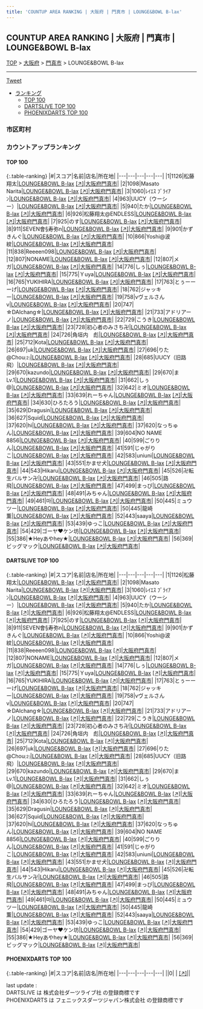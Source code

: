 ```yaml
---
title: 'COUNTUP AREA RANKING | 大阪府 | 門真市 | LOUNGE&BOWL B-lax'
---
```

## COUNTUP AREA RANKING | 大阪府 | 門真市 | LOUNGE&BOWL B-lax

[TOP](/darts/rank/) > [大阪府](/darts/rank/大阪府/) > [門真市](/darts/rank/大阪府/門真市/) > LOUNGE&BOWL B-lax

___

<a href="https://twitter.com/share?ref_src=twsrc%5Etfw" data-text="COUNTUP AREA RANKING | 大阪府門真市LOUNGE&BOWL B-lax" class="twitter-share-button" data-hashtags="DARTSLIVE,PHOENIXDARTS,darts,ダーツ" data-show-count="false">Tweet</a>

* [ランキング](#カウントアップランキング)
    * [TOP 100](#top-100)
    * [DARTSLIVE TOP 100](#dartslive-top-100)
    * [PHOENIXDARTS TOP 100](#phoenixdarts-top-100)

### 市区町村

<ul>

</ul>

### カウントアップランキング

#### TOP 100



{:.table-ranking}
|#|スコア|名前|店名|所在地|
|---|---|---|---|---|
|1|1126|<span class="rank-name-dl">松藤 翔太</span>|<a href="/darts/rank/shops/00b5fd1de13577db0d9b047a20a7ba1e.html">LOUNGE&BOWL B-lax</a> <a href="https://search.dartslive.com/jp/shop/00b5fd1de13577db0d9b047a20a7ba1e">[↗]</a>|<a href="/darts/rank/大阪府/門真市">大阪府門真市</a>|
|2|1098|<span class="rank-name-dl">Masato Narita</span>|<a href="/darts/rank/shops/00b5fd1de13577db0d9b047a20a7ba1e.html">LOUNGE&BOWL B-lax</a> <a href="https://search.dartslive.com/jp/shop/00b5fd1de13577db0d9b047a20a7ba1e">[↗]</a>|<a href="/darts/rank/大阪府/門真市">大阪府門真市</a>|
|3|1060|<span class="rank-name-dl">ﾚｲｴｽ ﾌﾞﾗｲｱﾝ</span>|<a href="/darts/rank/shops/00b5fd1de13577db0d9b047a20a7ba1e.html">LOUNGE&BOWL B-lax</a> <a href="https://search.dartslive.com/jp/shop/00b5fd1de13577db0d9b047a20a7ba1e">[↗]</a>|<a href="/darts/rank/大阪府/門真市">大阪府門真市</a>|
|4|963|<span class="rank-name-dl">UUCY（ウーシー）</span>|<a href="/darts/rank/shops/00b5fd1de13577db0d9b047a20a7ba1e.html">LOUNGE&BOWL B-lax</a> <a href="https://search.dartslive.com/jp/shop/00b5fd1de13577db0d9b047a20a7ba1e">[↗]</a>|<a href="/darts/rank/大阪府/門真市">大阪府門真市</a>|
|5|940|<span class="rank-name-dl">たか</span>|<a href="/darts/rank/shops/00b5fd1de13577db0d9b047a20a7ba1e.html">LOUNGE&BOWL B-lax</a> <a href="https://search.dartslive.com/jp/shop/00b5fd1de13577db0d9b047a20a7ba1e">[↗]</a>|<a href="/darts/rank/大阪府/門真市">大阪府門真市</a>|
|6|926|<span class="rank-name-dl">松藤翔太@ENDLESS</span>|<a href="/darts/rank/shops/00b5fd1de13577db0d9b047a20a7ba1e.html">LOUNGE&BOWL B-lax</a> <a href="https://search.dartslive.com/jp/shop/00b5fd1de13577db0d9b047a20a7ba1e">[↗]</a>|<a href="/darts/rank/大阪府/門真市">大阪府門真市</a>|
|7|925|<span class="rank-name-dl">のす</span>|<a href="/darts/rank/shops/00b5fd1de13577db0d9b047a20a7ba1e.html">LOUNGE&BOWL B-lax</a> <a href="https://search.dartslive.com/jp/shop/00b5fd1de13577db0d9b047a20a7ba1e">[↗]</a>|<a href="/darts/rank/大阪府/門真市">大阪府門真市</a>|
|8|911|<span class="rank-name-dl">SEVEN會§寿弥n</span>|<a href="/darts/rank/shops/00b5fd1de13577db0d9b047a20a7ba1e.html">LOUNGE&BOWL B-lax</a> <a href="https://search.dartslive.com/jp/shop/00b5fd1de13577db0d9b047a20a7ba1e">[↗]</a>|<a href="/darts/rank/大阪府/門真市">大阪府門真市</a>|
|9|901|<span class="rank-name-dl">かずきんぐ</span>|<a href="/darts/rank/shops/00b5fd1de13577db0d9b047a20a7ba1e.html">LOUNGE&BOWL B-lax</a> <a href="https://search.dartslive.com/jp/shop/00b5fd1de13577db0d9b047a20a7ba1e">[↗]</a>|<a href="/darts/rank/大阪府/門真市">大阪府門真市</a>|
|10|866|<span class="rank-name-dl">Yoshi@波紋</span>|<a href="/darts/rank/shops/00b5fd1de13577db0d9b047a20a7ba1e.html">LOUNGE&BOWL B-lax</a> <a href="https://search.dartslive.com/jp/shop/00b5fd1de13577db0d9b047a20a7ba1e">[↗]</a>|<a href="/darts/rank/大阪府/門真市">大阪府門真市</a>|
|11|838|<span class="rank-name-dl">Reeeen098</span>|<a href="/darts/rank/shops/00b5fd1de13577db0d9b047a20a7ba1e.html">LOUNGE&BOWL B-lax</a> <a href="https://search.dartslive.com/jp/shop/00b5fd1de13577db0d9b047a20a7ba1e">[↗]</a>|<a href="/darts/rank/大阪府/門真市">大阪府門真市</a>|
|12|807|<span class="rank-name-dl">NONAME</span>|<a href="/darts/rank/shops/00b5fd1de13577db0d9b047a20a7ba1e.html">LOUNGE&BOWL B-lax</a> <a href="https://search.dartslive.com/jp/shop/00b5fd1de13577db0d9b047a20a7ba1e">[↗]</a>|<a href="/darts/rank/大阪府/門真市">大阪府門真市</a>|
|12|807|<span class="rank-name-dl">メガ</span>|<a href="/darts/rank/shops/00b5fd1de13577db0d9b047a20a7ba1e.html">LOUNGE&BOWL B-lax</a> <a href="https://search.dartslive.com/jp/shop/00b5fd1de13577db0d9b047a20a7ba1e">[↗]</a>|<a href="/darts/rank/大阪府/門真市">大阪府門真市</a>|
|14|776|<span class="rank-name-dl">しぅ</span>|<a href="/darts/rank/shops/00b5fd1de13577db0d9b047a20a7ba1e.html">LOUNGE&BOWL B-lax</a> <a href="https://search.dartslive.com/jp/shop/00b5fd1de13577db0d9b047a20a7ba1e">[↗]</a>|<a href="/darts/rank/大阪府/門真市">大阪府門真市</a>|
|15|775|<span class="rank-name-dl">Ｙuya</span>|<a href="/darts/rank/shops/00b5fd1de13577db0d9b047a20a7ba1e.html">LOUNGE&BOWL B-lax</a> <a href="https://search.dartslive.com/jp/shop/00b5fd1de13577db0d9b047a20a7ba1e">[↗]</a>|<a href="/darts/rank/大阪府/門真市">大阪府門真市</a>|
|16|765|<span class="rank-name-dl">YUKIHIRA</span>|<a href="/darts/rank/shops/00b5fd1de13577db0d9b047a20a7ba1e.html">LOUNGE&BOWL B-lax</a> <a href="https://search.dartslive.com/jp/shop/00b5fd1de13577db0d9b047a20a7ba1e">[↗]</a>|<a href="/darts/rank/大阪府/門真市">大阪府門真市</a>|
|17|763|<span class="rank-name-dl">とぅーーーげ</span>|<a href="/darts/rank/shops/00b5fd1de13577db0d9b047a20a7ba1e.html">LOUNGE&BOWL B-lax</a> <a href="https://search.dartslive.com/jp/shop/00b5fd1de13577db0d9b047a20a7ba1e">[↗]</a>|<a href="/darts/rank/大阪府/門真市">大阪府門真市</a>|
|18|762|<span class="rank-name-dl">ジャッキー</span>|<a href="/darts/rank/shops/00b5fd1de13577db0d9b047a20a7ba1e.html">LOUNGE&BOWL B-lax</a> <a href="https://search.dartslive.com/jp/shop/00b5fd1de13577db0d9b047a20a7ba1e">[↗]</a>|<a href="/darts/rank/大阪府/門真市">大阪府門真市</a>|
|19|758|<span class="rank-name-dl">vヴェルさんv</span>|<a href="/darts/rank/shops/00b5fd1de13577db0d9b047a20a7ba1e.html">LOUNGE&BOWL B-lax</a> <a href="https://search.dartslive.com/jp/shop/00b5fd1de13577db0d9b047a20a7ba1e">[↗]</a>|<a href="/darts/rank/大阪府/門真市">大阪府門真市</a>|
|20|747|<span class="rank-name-dl">☆DAIchang☆</span>|<a href="/darts/rank/shops/00b5fd1de13577db0d9b047a20a7ba1e.html">LOUNGE&BOWL B-lax</a> <a href="https://search.dartslive.com/jp/shop/00b5fd1de13577db0d9b047a20a7ba1e">[↗]</a>|<a href="/darts/rank/大阪府/門真市">大阪府門真市</a>|
|21|733|<span class="rank-name-dl">アドリアーノ</span>|<a href="/darts/rank/shops/00b5fd1de13577db0d9b047a20a7ba1e.html">LOUNGE&BOWL B-lax</a> <a href="https://search.dartslive.com/jp/shop/00b5fd1de13577db0d9b047a20a7ba1e">[↗]</a>|<a href="/darts/rank/大阪府/門真市">大阪府門真市</a>|
|22|729|<span class="rank-name-dl">こうき</span>|<a href="/darts/rank/shops/00b5fd1de13577db0d9b047a20a7ba1e.html">LOUNGE&BOWL B-lax</a> <a href="https://search.dartslive.com/jp/shop/00b5fd1de13577db0d9b047a20a7ba1e">[↗]</a>|<a href="/darts/rank/大阪府/門真市">大阪府門真市</a>|
|23|728|<span class="rank-name-dl">初心者のみさち卍</span>|<a href="/darts/rank/shops/00b5fd1de13577db0d9b047a20a7ba1e.html">LOUNGE&BOWL B-lax</a> <a href="https://search.dartslive.com/jp/shop/00b5fd1de13577db0d9b047a20a7ba1e">[↗]</a>|<a href="/darts/rank/大阪府/門真市">大阪府門真市</a>|
|24|726|<span class="rank-name-dl">角垣内　彪</span>|<a href="/darts/rank/shops/00b5fd1de13577db0d9b047a20a7ba1e.html">LOUNGE&BOWL B-lax</a> <a href="https://search.dartslive.com/jp/shop/00b5fd1de13577db0d9b047a20a7ba1e">[↗]</a>|<a href="/darts/rank/大阪府/門真市">大阪府門真市</a>|
|25|712|<span class="rank-name-dl">Kota</span>|<a href="/darts/rank/shops/00b5fd1de13577db0d9b047a20a7ba1e.html">LOUNGE&BOWL B-lax</a> <a href="https://search.dartslive.com/jp/shop/00b5fd1de13577db0d9b047a20a7ba1e">[↗]</a>|<a href="/darts/rank/大阪府/門真市">大阪府門真市</a>|
|26|697|<span class="rank-name-dl">uk</span>|<a href="/darts/rank/shops/00b5fd1de13577db0d9b047a20a7ba1e.html">LOUNGE&BOWL B-lax</a> <a href="https://search.dartslive.com/jp/shop/00b5fd1de13577db0d9b047a20a7ba1e">[↗]</a>|<a href="/darts/rank/大阪府/門真市">大阪府門真市</a>|
|27|696|<span class="rank-name-dl">りた@Chou⑵</span>|<a href="/darts/rank/shops/00b5fd1de13577db0d9b047a20a7ba1e.html">LOUNGE&BOWL B-lax</a> <a href="https://search.dartslive.com/jp/shop/00b5fd1de13577db0d9b047a20a7ba1e">[↗]</a>|<a href="/darts/rank/大阪府/門真市">大阪府門真市</a>|
|28|685|<span class="rank-name-dl">UUCY（旧路飛）</span>|<a href="/darts/rank/shops/00b5fd1de13577db0d9b047a20a7ba1e.html">LOUNGE&BOWL B-lax</a> <a href="https://search.dartslive.com/jp/shop/00b5fd1de13577db0d9b047a20a7ba1e">[↗]</a>|<a href="/darts/rank/大阪府/門真市">大阪府門真市</a>|
|29|670|<span class="rank-name-dl">kazundo</span>|<a href="/darts/rank/shops/00b5fd1de13577db0d9b047a20a7ba1e.html">LOUNGE&BOWL B-lax</a> <a href="https://search.dartslive.com/jp/shop/00b5fd1de13577db0d9b047a20a7ba1e">[↗]</a>|<a href="/darts/rank/大阪府/門真市">大阪府門真市</a>|
|29|670|<span class="rank-name-dl">まLv.1</span>|<a href="/darts/rank/shops/00b5fd1de13577db0d9b047a20a7ba1e.html">LOUNGE&BOWL B-lax</a> <a href="https://search.dartslive.com/jp/shop/00b5fd1de13577db0d9b047a20a7ba1e">[↗]</a>|<a href="/darts/rank/大阪府/門真市">大阪府門真市</a>|
|31|662|<span class="rank-name-dl">しぅ@</span>|<a href="/darts/rank/shops/00b5fd1de13577db0d9b047a20a7ba1e.html">LOUNGE&BOWL B-lax</a> <a href="https://search.dartslive.com/jp/shop/00b5fd1de13577db0d9b047a20a7ba1e">[↗]</a>|<a href="/darts/rank/大阪府/門真市">大阪府門真市</a>|
|32|642|<span class="rank-name-dl">ミオ</span>|<a href="/darts/rank/shops/00b5fd1de13577db0d9b047a20a7ba1e.html">LOUNGE&BOWL B-lax</a> <a href="https://search.dartslive.com/jp/shop/00b5fd1de13577db0d9b047a20a7ba1e">[↗]</a>|<a href="/darts/rank/大阪府/門真市">大阪府門真市</a>|
|33|639|<span class="rank-name-dl">れーちゃん</span>|<a href="/darts/rank/shops/00b5fd1de13577db0d9b047a20a7ba1e.html">LOUNGE&BOWL B-lax</a> <a href="https://search.dartslive.com/jp/shop/00b5fd1de13577db0d9b047a20a7ba1e">[↗]</a>|<a href="/darts/rank/大阪府/門真市">大阪府門真市</a>|
|34|630|<span class="rank-name-dl">ひろたろう</span>|<a href="/darts/rank/shops/00b5fd1de13577db0d9b047a20a7ba1e.html">LOUNGE&BOWL B-lax</a> <a href="https://search.dartslive.com/jp/shop/00b5fd1de13577db0d9b047a20a7ba1e">[↗]</a>|<a href="/darts/rank/大阪府/門真市">大阪府門真市</a>|
|35|629|<span class="rank-name-dl">Dragusin</span>|<a href="/darts/rank/shops/00b5fd1de13577db0d9b047a20a7ba1e.html">LOUNGE&BOWL B-lax</a> <a href="https://search.dartslive.com/jp/shop/00b5fd1de13577db0d9b047a20a7ba1e">[↗]</a>|<a href="/darts/rank/大阪府/門真市">大阪府門真市</a>|
|36|627|<span class="rank-name-dl">Squid</span>|<a href="/darts/rank/shops/00b5fd1de13577db0d9b047a20a7ba1e.html">LOUNGE&BOWL B-lax</a> <a href="https://search.dartslive.com/jp/shop/00b5fd1de13577db0d9b047a20a7ba1e">[↗]</a>|<a href="/darts/rank/大阪府/門真市">大阪府門真市</a>|
|37|620|<span class="rank-name-dl">hi</span>|<a href="/darts/rank/shops/00b5fd1de13577db0d9b047a20a7ba1e.html">LOUNGE&BOWL B-lax</a> <a href="https://search.dartslive.com/jp/shop/00b5fd1de13577db0d9b047a20a7ba1e">[↗]</a>|<a href="/darts/rank/大阪府/門真市">大阪府門真市</a>|
|37|620|<span class="rank-name-dl">なっちゅん</span>|<a href="/darts/rank/shops/00b5fd1de13577db0d9b047a20a7ba1e.html">LOUNGE&BOWL B-lax</a> <a href="https://search.dartslive.com/jp/shop/00b5fd1de13577db0d9b047a20a7ba1e">[↗]</a>|<a href="/darts/rank/大阪府/門真市">大阪府門真市</a>|
|39|604|<span class="rank-name-dl">NO NAME 8856</span>|<a href="/darts/rank/shops/00b5fd1de13577db0d9b047a20a7ba1e.html">LOUNGE&BOWL B-lax</a> <a href="https://search.dartslive.com/jp/shop/00b5fd1de13577db0d9b047a20a7ba1e">[↗]</a>|<a href="/darts/rank/大阪府/門真市">大阪府門真市</a>|
|40|599|<span class="rank-name-dl">ごりりん</span>|<a href="/darts/rank/shops/00b5fd1de13577db0d9b047a20a7ba1e.html">LOUNGE&BOWL B-lax</a> <a href="https://search.dartslive.com/jp/shop/00b5fd1de13577db0d9b047a20a7ba1e">[↗]</a>|<a href="/darts/rank/大阪府/門真市">大阪府門真市</a>|
|41|591|<span class="rank-name-dl">じゃがりこ</span>|<a href="/darts/rank/shops/00b5fd1de13577db0d9b047a20a7ba1e.html">LOUNGE&BOWL B-lax</a> <a href="https://search.dartslive.com/jp/shop/00b5fd1de13577db0d9b047a20a7ba1e">[↗]</a>|<a href="/darts/rank/大阪府/門真市">大阪府門真市</a>|
|42|583|<span class="rank-name-dl">uniuni</span>|<a href="/darts/rank/shops/00b5fd1de13577db0d9b047a20a7ba1e.html">LOUNGE&BOWL B-lax</a> <a href="https://search.dartslive.com/jp/shop/00b5fd1de13577db0d9b047a20a7ba1e">[↗]</a>|<a href="/darts/rank/大阪府/門真市">大阪府門真市</a>|
|43|551|<span class="rank-name-dl">かませ犬</span>|<a href="/darts/rank/shops/00b5fd1de13577db0d9b047a20a7ba1e.html">LOUNGE&BOWL B-lax</a> <a href="https://search.dartslive.com/jp/shop/00b5fd1de13577db0d9b047a20a7ba1e">[↗]</a>|<a href="/darts/rank/大阪府/門真市">大阪府門真市</a>|
|44|543|<span class="rank-name-dl">Hikaru</span>|<a href="/darts/rank/shops/00b5fd1de13577db0d9b047a20a7ba1e.html">LOUNGE&BOWL B-lax</a> <a href="https://search.dartslive.com/jp/shop/00b5fd1de13577db0d9b047a20a7ba1e">[↗]</a>|<a href="/darts/rank/大阪府/門真市">大阪府門真市</a>|
|45|526|<span class="rank-name-dl">卍転生バルサン卍</span>|<a href="/darts/rank/shops/00b5fd1de13577db0d9b047a20a7ba1e.html">LOUNGE&BOWL B-lax</a> <a href="https://search.dartslive.com/jp/shop/00b5fd1de13577db0d9b047a20a7ba1e">[↗]</a>|<a href="/darts/rank/大阪府/門真市">大阪府門真市</a>|
|46|505|<span class="rank-name-dl">路飛</span>|<a href="/darts/rank/shops/00b5fd1de13577db0d9b047a20a7ba1e.html">LOUNGE&BOWL B-lax</a> <a href="https://search.dartslive.com/jp/shop/00b5fd1de13577db0d9b047a20a7ba1e">[↗]</a>|<a href="/darts/rank/大阪府/門真市">大阪府門真市</a>|
|47|499|<span class="rank-name-dl">まっぴ</span>|<a href="/darts/rank/shops/00b5fd1de13577db0d9b047a20a7ba1e.html">LOUNGE&BOWL B-lax</a> <a href="https://search.dartslive.com/jp/shop/00b5fd1de13577db0d9b047a20a7ba1e">[↗]</a>|<a href="/darts/rank/大阪府/門真市">大阪府門真市</a>|
|48|491|<span class="rank-name-dl">みちゃん</span>|<a href="/darts/rank/shops/00b5fd1de13577db0d9b047a20a7ba1e.html">LOUNGE&BOWL B-lax</a> <a href="https://search.dartslive.com/jp/shop/00b5fd1de13577db0d9b047a20a7ba1e">[↗]</a>|<a href="/darts/rank/大阪府/門真市">大阪府門真市</a>|
|49|461|<span class="rank-name-dl">마</span>|<a href="/darts/rank/shops/00b5fd1de13577db0d9b047a20a7ba1e.html">LOUNGE&BOWL B-lax</a> <a href="https://search.dartslive.com/jp/shop/00b5fd1de13577db0d9b047a20a7ba1e">[↗]</a>|<a href="/darts/rank/大阪府/門真市">大阪府門真市</a>|
|50|445|<span class="rank-name-dl">ミュウツー</span>|<a href="/darts/rank/shops/00b5fd1de13577db0d9b047a20a7ba1e.html">LOUNGE&BOWL B-lax</a> <a href="https://search.dartslive.com/jp/shop/00b5fd1de13577db0d9b047a20a7ba1e">[↗]</a>|<a href="/darts/rank/大阪府/門真市">大阪府門真市</a>|
|50|445|<span class="rank-name-dl">龍崎　薫</span>|<a href="/darts/rank/shops/00b5fd1de13577db0d9b047a20a7ba1e.html">LOUNGE&BOWL B-lax</a> <a href="https://search.dartslive.com/jp/shop/00b5fd1de13577db0d9b047a20a7ba1e">[↗]</a>|<a href="/darts/rank/大阪府/門真市">大阪府門真市</a>|
|52|443|<span class="rank-name-dl">saaya</span>|<a href="/darts/rank/shops/00b5fd1de13577db0d9b047a20a7ba1e.html">LOUNGE&BOWL B-lax</a> <a href="https://search.dartslive.com/jp/shop/00b5fd1de13577db0d9b047a20a7ba1e">[↗]</a>|<a href="/darts/rank/大阪府/門真市">大阪府門真市</a>|
|53|439|<span class="rank-name-dl">ゆっこ</span>|<a href="/darts/rank/shops/00b5fd1de13577db0d9b047a20a7ba1e.html">LOUNGE&BOWL B-lax</a> <a href="https://search.dartslive.com/jp/shop/00b5fd1de13577db0d9b047a20a7ba1e">[↗]</a>|<a href="/darts/rank/大阪府/門真市">大阪府門真市</a>|
|54|429|<span class="rank-name-dl">ゴーヤ❤️ケン坊</span>|<a href="/darts/rank/shops/00b5fd1de13577db0d9b047a20a7ba1e.html">LOUNGE&BOWL B-lax</a> <a href="https://search.dartslive.com/jp/shop/00b5fd1de13577db0d9b047a20a7ba1e">[↗]</a>|<a href="/darts/rank/大阪府/門真市">大阪府門真市</a>|
|55|386|<span class="rank-name-dl">★Heyあやhey★</span>|<a href="/darts/rank/shops/00b5fd1de13577db0d9b047a20a7ba1e.html">LOUNGE&BOWL B-lax</a> <a href="https://search.dartslive.com/jp/shop/00b5fd1de13577db0d9b047a20a7ba1e">[↗]</a>|<a href="/darts/rank/大阪府/門真市">大阪府門真市</a>|
|56|369|<span class="rank-name-dl">ビッグマック</span>|<a href="/darts/rank/shops/00b5fd1de13577db0d9b047a20a7ba1e.html">LOUNGE&BOWL B-lax</a> <a href="https://search.dartslive.com/jp/shop/00b5fd1de13577db0d9b047a20a7ba1e">[↗]</a>|<a href="/darts/rank/大阪府/門真市">大阪府門真市</a>|


#### DARTSLIVE TOP 100



{:.table-ranking}
|#|スコア|名前|店名|所在地|
|---|---|---|---|---|
|1|1126|<span class="rank-name-dl">松藤 翔太</span>|<a href="/darts/rank/shops/00b5fd1de13577db0d9b047a20a7ba1e.html">LOUNGE&BOWL B-lax</a> <a href="https://search.dartslive.com/jp/shop/00b5fd1de13577db0d9b047a20a7ba1e">[↗]</a>|<a href="/darts/rank/大阪府/門真市">大阪府門真市</a>|
|2|1098|<span class="rank-name-dl">Masato Narita</span>|<a href="/darts/rank/shops/00b5fd1de13577db0d9b047a20a7ba1e.html">LOUNGE&BOWL B-lax</a> <a href="https://search.dartslive.com/jp/shop/00b5fd1de13577db0d9b047a20a7ba1e">[↗]</a>|<a href="/darts/rank/大阪府/門真市">大阪府門真市</a>|
|3|1060|<span class="rank-name-dl">ﾚｲｴｽ ﾌﾞﾗｲｱﾝ</span>|<a href="/darts/rank/shops/00b5fd1de13577db0d9b047a20a7ba1e.html">LOUNGE&BOWL B-lax</a> <a href="https://search.dartslive.com/jp/shop/00b5fd1de13577db0d9b047a20a7ba1e">[↗]</a>|<a href="/darts/rank/大阪府/門真市">大阪府門真市</a>|
|4|963|<span class="rank-name-dl">UUCY（ウーシー）</span>|<a href="/darts/rank/shops/00b5fd1de13577db0d9b047a20a7ba1e.html">LOUNGE&BOWL B-lax</a> <a href="https://search.dartslive.com/jp/shop/00b5fd1de13577db0d9b047a20a7ba1e">[↗]</a>|<a href="/darts/rank/大阪府/門真市">大阪府門真市</a>|
|5|940|<span class="rank-name-dl">たか</span>|<a href="/darts/rank/shops/00b5fd1de13577db0d9b047a20a7ba1e.html">LOUNGE&BOWL B-lax</a> <a href="https://search.dartslive.com/jp/shop/00b5fd1de13577db0d9b047a20a7ba1e">[↗]</a>|<a href="/darts/rank/大阪府/門真市">大阪府門真市</a>|
|6|926|<span class="rank-name-dl">松藤翔太@ENDLESS</span>|<a href="/darts/rank/shops/00b5fd1de13577db0d9b047a20a7ba1e.html">LOUNGE&BOWL B-lax</a> <a href="https://search.dartslive.com/jp/shop/00b5fd1de13577db0d9b047a20a7ba1e">[↗]</a>|<a href="/darts/rank/大阪府/門真市">大阪府門真市</a>|
|7|925|<span class="rank-name-dl">のす</span>|<a href="/darts/rank/shops/00b5fd1de13577db0d9b047a20a7ba1e.html">LOUNGE&BOWL B-lax</a> <a href="https://search.dartslive.com/jp/shop/00b5fd1de13577db0d9b047a20a7ba1e">[↗]</a>|<a href="/darts/rank/大阪府/門真市">大阪府門真市</a>|
|8|911|<span class="rank-name-dl">SEVEN會§寿弥n</span>|<a href="/darts/rank/shops/00b5fd1de13577db0d9b047a20a7ba1e.html">LOUNGE&BOWL B-lax</a> <a href="https://search.dartslive.com/jp/shop/00b5fd1de13577db0d9b047a20a7ba1e">[↗]</a>|<a href="/darts/rank/大阪府/門真市">大阪府門真市</a>|
|9|901|<span class="rank-name-dl">かずきんぐ</span>|<a href="/darts/rank/shops/00b5fd1de13577db0d9b047a20a7ba1e.html">LOUNGE&BOWL B-lax</a> <a href="https://search.dartslive.com/jp/shop/00b5fd1de13577db0d9b047a20a7ba1e">[↗]</a>|<a href="/darts/rank/大阪府/門真市">大阪府門真市</a>|
|10|866|<span class="rank-name-dl">Yoshi@波紋</span>|<a href="/darts/rank/shops/00b5fd1de13577db0d9b047a20a7ba1e.html">LOUNGE&BOWL B-lax</a> <a href="https://search.dartslive.com/jp/shop/00b5fd1de13577db0d9b047a20a7ba1e">[↗]</a>|<a href="/darts/rank/大阪府/門真市">大阪府門真市</a>|
|11|838|<span class="rank-name-dl">Reeeen098</span>|<a href="/darts/rank/shops/00b5fd1de13577db0d9b047a20a7ba1e.html">LOUNGE&BOWL B-lax</a> <a href="https://search.dartslive.com/jp/shop/00b5fd1de13577db0d9b047a20a7ba1e">[↗]</a>|<a href="/darts/rank/大阪府/門真市">大阪府門真市</a>|
|12|807|<span class="rank-name-dl">NONAME</span>|<a href="/darts/rank/shops/00b5fd1de13577db0d9b047a20a7ba1e.html">LOUNGE&BOWL B-lax</a> <a href="https://search.dartslive.com/jp/shop/00b5fd1de13577db0d9b047a20a7ba1e">[↗]</a>|<a href="/darts/rank/大阪府/門真市">大阪府門真市</a>|
|12|807|<span class="rank-name-dl">メガ</span>|<a href="/darts/rank/shops/00b5fd1de13577db0d9b047a20a7ba1e.html">LOUNGE&BOWL B-lax</a> <a href="https://search.dartslive.com/jp/shop/00b5fd1de13577db0d9b047a20a7ba1e">[↗]</a>|<a href="/darts/rank/大阪府/門真市">大阪府門真市</a>|
|14|776|<span class="rank-name-dl">しぅ</span>|<a href="/darts/rank/shops/00b5fd1de13577db0d9b047a20a7ba1e.html">LOUNGE&BOWL B-lax</a> <a href="https://search.dartslive.com/jp/shop/00b5fd1de13577db0d9b047a20a7ba1e">[↗]</a>|<a href="/darts/rank/大阪府/門真市">大阪府門真市</a>|
|15|775|<span class="rank-name-dl">Ｙuya</span>|<a href="/darts/rank/shops/00b5fd1de13577db0d9b047a20a7ba1e.html">LOUNGE&BOWL B-lax</a> <a href="https://search.dartslive.com/jp/shop/00b5fd1de13577db0d9b047a20a7ba1e">[↗]</a>|<a href="/darts/rank/大阪府/門真市">大阪府門真市</a>|
|16|765|<span class="rank-name-dl">YUKIHIRA</span>|<a href="/darts/rank/shops/00b5fd1de13577db0d9b047a20a7ba1e.html">LOUNGE&BOWL B-lax</a> <a href="https://search.dartslive.com/jp/shop/00b5fd1de13577db0d9b047a20a7ba1e">[↗]</a>|<a href="/darts/rank/大阪府/門真市">大阪府門真市</a>|
|17|763|<span class="rank-name-dl">とぅーーーげ</span>|<a href="/darts/rank/shops/00b5fd1de13577db0d9b047a20a7ba1e.html">LOUNGE&BOWL B-lax</a> <a href="https://search.dartslive.com/jp/shop/00b5fd1de13577db0d9b047a20a7ba1e">[↗]</a>|<a href="/darts/rank/大阪府/門真市">大阪府門真市</a>|
|18|762|<span class="rank-name-dl">ジャッキー</span>|<a href="/darts/rank/shops/00b5fd1de13577db0d9b047a20a7ba1e.html">LOUNGE&BOWL B-lax</a> <a href="https://search.dartslive.com/jp/shop/00b5fd1de13577db0d9b047a20a7ba1e">[↗]</a>|<a href="/darts/rank/大阪府/門真市">大阪府門真市</a>|
|19|758|<span class="rank-name-dl">vヴェルさんv</span>|<a href="/darts/rank/shops/00b5fd1de13577db0d9b047a20a7ba1e.html">LOUNGE&BOWL B-lax</a> <a href="https://search.dartslive.com/jp/shop/00b5fd1de13577db0d9b047a20a7ba1e">[↗]</a>|<a href="/darts/rank/大阪府/門真市">大阪府門真市</a>|
|20|747|<span class="rank-name-dl">☆DAIchang☆</span>|<a href="/darts/rank/shops/00b5fd1de13577db0d9b047a20a7ba1e.html">LOUNGE&BOWL B-lax</a> <a href="https://search.dartslive.com/jp/shop/00b5fd1de13577db0d9b047a20a7ba1e">[↗]</a>|<a href="/darts/rank/大阪府/門真市">大阪府門真市</a>|
|21|733|<span class="rank-name-dl">アドリアーノ</span>|<a href="/darts/rank/shops/00b5fd1de13577db0d9b047a20a7ba1e.html">LOUNGE&BOWL B-lax</a> <a href="https://search.dartslive.com/jp/shop/00b5fd1de13577db0d9b047a20a7ba1e">[↗]</a>|<a href="/darts/rank/大阪府/門真市">大阪府門真市</a>|
|22|729|<span class="rank-name-dl">こうき</span>|<a href="/darts/rank/shops/00b5fd1de13577db0d9b047a20a7ba1e.html">LOUNGE&BOWL B-lax</a> <a href="https://search.dartslive.com/jp/shop/00b5fd1de13577db0d9b047a20a7ba1e">[↗]</a>|<a href="/darts/rank/大阪府/門真市">大阪府門真市</a>|
|23|728|<span class="rank-name-dl">初心者のみさち卍</span>|<a href="/darts/rank/shops/00b5fd1de13577db0d9b047a20a7ba1e.html">LOUNGE&BOWL B-lax</a> <a href="https://search.dartslive.com/jp/shop/00b5fd1de13577db0d9b047a20a7ba1e">[↗]</a>|<a href="/darts/rank/大阪府/門真市">大阪府門真市</a>|
|24|726|<span class="rank-name-dl">角垣内　彪</span>|<a href="/darts/rank/shops/00b5fd1de13577db0d9b047a20a7ba1e.html">LOUNGE&BOWL B-lax</a> <a href="https://search.dartslive.com/jp/shop/00b5fd1de13577db0d9b047a20a7ba1e">[↗]</a>|<a href="/darts/rank/大阪府/門真市">大阪府門真市</a>|
|25|712|<span class="rank-name-dl">Kota</span>|<a href="/darts/rank/shops/00b5fd1de13577db0d9b047a20a7ba1e.html">LOUNGE&BOWL B-lax</a> <a href="https://search.dartslive.com/jp/shop/00b5fd1de13577db0d9b047a20a7ba1e">[↗]</a>|<a href="/darts/rank/大阪府/門真市">大阪府門真市</a>|
|26|697|<span class="rank-name-dl">uk</span>|<a href="/darts/rank/shops/00b5fd1de13577db0d9b047a20a7ba1e.html">LOUNGE&BOWL B-lax</a> <a href="https://search.dartslive.com/jp/shop/00b5fd1de13577db0d9b047a20a7ba1e">[↗]</a>|<a href="/darts/rank/大阪府/門真市">大阪府門真市</a>|
|27|696|<span class="rank-name-dl">りた@Chou⑵</span>|<a href="/darts/rank/shops/00b5fd1de13577db0d9b047a20a7ba1e.html">LOUNGE&BOWL B-lax</a> <a href="https://search.dartslive.com/jp/shop/00b5fd1de13577db0d9b047a20a7ba1e">[↗]</a>|<a href="/darts/rank/大阪府/門真市">大阪府門真市</a>|
|28|685|<span class="rank-name-dl">UUCY（旧路飛）</span>|<a href="/darts/rank/shops/00b5fd1de13577db0d9b047a20a7ba1e.html">LOUNGE&BOWL B-lax</a> <a href="https://search.dartslive.com/jp/shop/00b5fd1de13577db0d9b047a20a7ba1e">[↗]</a>|<a href="/darts/rank/大阪府/門真市">大阪府門真市</a>|
|29|670|<span class="rank-name-dl">kazundo</span>|<a href="/darts/rank/shops/00b5fd1de13577db0d9b047a20a7ba1e.html">LOUNGE&BOWL B-lax</a> <a href="https://search.dartslive.com/jp/shop/00b5fd1de13577db0d9b047a20a7ba1e">[↗]</a>|<a href="/darts/rank/大阪府/門真市">大阪府門真市</a>|
|29|670|<span class="rank-name-dl">まLv.1</span>|<a href="/darts/rank/shops/00b5fd1de13577db0d9b047a20a7ba1e.html">LOUNGE&BOWL B-lax</a> <a href="https://search.dartslive.com/jp/shop/00b5fd1de13577db0d9b047a20a7ba1e">[↗]</a>|<a href="/darts/rank/大阪府/門真市">大阪府門真市</a>|
|31|662|<span class="rank-name-dl">しぅ@</span>|<a href="/darts/rank/shops/00b5fd1de13577db0d9b047a20a7ba1e.html">LOUNGE&BOWL B-lax</a> <a href="https://search.dartslive.com/jp/shop/00b5fd1de13577db0d9b047a20a7ba1e">[↗]</a>|<a href="/darts/rank/大阪府/門真市">大阪府門真市</a>|
|32|642|<span class="rank-name-dl">ミオ</span>|<a href="/darts/rank/shops/00b5fd1de13577db0d9b047a20a7ba1e.html">LOUNGE&BOWL B-lax</a> <a href="https://search.dartslive.com/jp/shop/00b5fd1de13577db0d9b047a20a7ba1e">[↗]</a>|<a href="/darts/rank/大阪府/門真市">大阪府門真市</a>|
|33|639|<span class="rank-name-dl">れーちゃん</span>|<a href="/darts/rank/shops/00b5fd1de13577db0d9b047a20a7ba1e.html">LOUNGE&BOWL B-lax</a> <a href="https://search.dartslive.com/jp/shop/00b5fd1de13577db0d9b047a20a7ba1e">[↗]</a>|<a href="/darts/rank/大阪府/門真市">大阪府門真市</a>|
|34|630|<span class="rank-name-dl">ひろたろう</span>|<a href="/darts/rank/shops/00b5fd1de13577db0d9b047a20a7ba1e.html">LOUNGE&BOWL B-lax</a> <a href="https://search.dartslive.com/jp/shop/00b5fd1de13577db0d9b047a20a7ba1e">[↗]</a>|<a href="/darts/rank/大阪府/門真市">大阪府門真市</a>|
|35|629|<span class="rank-name-dl">Dragusin</span>|<a href="/darts/rank/shops/00b5fd1de13577db0d9b047a20a7ba1e.html">LOUNGE&BOWL B-lax</a> <a href="https://search.dartslive.com/jp/shop/00b5fd1de13577db0d9b047a20a7ba1e">[↗]</a>|<a href="/darts/rank/大阪府/門真市">大阪府門真市</a>|
|36|627|<span class="rank-name-dl">Squid</span>|<a href="/darts/rank/shops/00b5fd1de13577db0d9b047a20a7ba1e.html">LOUNGE&BOWL B-lax</a> <a href="https://search.dartslive.com/jp/shop/00b5fd1de13577db0d9b047a20a7ba1e">[↗]</a>|<a href="/darts/rank/大阪府/門真市">大阪府門真市</a>|
|37|620|<span class="rank-name-dl">hi</span>|<a href="/darts/rank/shops/00b5fd1de13577db0d9b047a20a7ba1e.html">LOUNGE&BOWL B-lax</a> <a href="https://search.dartslive.com/jp/shop/00b5fd1de13577db0d9b047a20a7ba1e">[↗]</a>|<a href="/darts/rank/大阪府/門真市">大阪府門真市</a>|
|37|620|<span class="rank-name-dl">なっちゅん</span>|<a href="/darts/rank/shops/00b5fd1de13577db0d9b047a20a7ba1e.html">LOUNGE&BOWL B-lax</a> <a href="https://search.dartslive.com/jp/shop/00b5fd1de13577db0d9b047a20a7ba1e">[↗]</a>|<a href="/darts/rank/大阪府/門真市">大阪府門真市</a>|
|39|604|<span class="rank-name-dl">NO NAME 8856</span>|<a href="/darts/rank/shops/00b5fd1de13577db0d9b047a20a7ba1e.html">LOUNGE&BOWL B-lax</a> <a href="https://search.dartslive.com/jp/shop/00b5fd1de13577db0d9b047a20a7ba1e">[↗]</a>|<a href="/darts/rank/大阪府/門真市">大阪府門真市</a>|
|40|599|<span class="rank-name-dl">ごりりん</span>|<a href="/darts/rank/shops/00b5fd1de13577db0d9b047a20a7ba1e.html">LOUNGE&BOWL B-lax</a> <a href="https://search.dartslive.com/jp/shop/00b5fd1de13577db0d9b047a20a7ba1e">[↗]</a>|<a href="/darts/rank/大阪府/門真市">大阪府門真市</a>|
|41|591|<span class="rank-name-dl">じゃがりこ</span>|<a href="/darts/rank/shops/00b5fd1de13577db0d9b047a20a7ba1e.html">LOUNGE&BOWL B-lax</a> <a href="https://search.dartslive.com/jp/shop/00b5fd1de13577db0d9b047a20a7ba1e">[↗]</a>|<a href="/darts/rank/大阪府/門真市">大阪府門真市</a>|
|42|583|<span class="rank-name-dl">uniuni</span>|<a href="/darts/rank/shops/00b5fd1de13577db0d9b047a20a7ba1e.html">LOUNGE&BOWL B-lax</a> <a href="https://search.dartslive.com/jp/shop/00b5fd1de13577db0d9b047a20a7ba1e">[↗]</a>|<a href="/darts/rank/大阪府/門真市">大阪府門真市</a>|
|43|551|<span class="rank-name-dl">かませ犬</span>|<a href="/darts/rank/shops/00b5fd1de13577db0d9b047a20a7ba1e.html">LOUNGE&BOWL B-lax</a> <a href="https://search.dartslive.com/jp/shop/00b5fd1de13577db0d9b047a20a7ba1e">[↗]</a>|<a href="/darts/rank/大阪府/門真市">大阪府門真市</a>|
|44|543|<span class="rank-name-dl">Hikaru</span>|<a href="/darts/rank/shops/00b5fd1de13577db0d9b047a20a7ba1e.html">LOUNGE&BOWL B-lax</a> <a href="https://search.dartslive.com/jp/shop/00b5fd1de13577db0d9b047a20a7ba1e">[↗]</a>|<a href="/darts/rank/大阪府/門真市">大阪府門真市</a>|
|45|526|<span class="rank-name-dl">卍転生バルサン卍</span>|<a href="/darts/rank/shops/00b5fd1de13577db0d9b047a20a7ba1e.html">LOUNGE&BOWL B-lax</a> <a href="https://search.dartslive.com/jp/shop/00b5fd1de13577db0d9b047a20a7ba1e">[↗]</a>|<a href="/darts/rank/大阪府/門真市">大阪府門真市</a>|
|46|505|<span class="rank-name-dl">路飛</span>|<a href="/darts/rank/shops/00b5fd1de13577db0d9b047a20a7ba1e.html">LOUNGE&BOWL B-lax</a> <a href="https://search.dartslive.com/jp/shop/00b5fd1de13577db0d9b047a20a7ba1e">[↗]</a>|<a href="/darts/rank/大阪府/門真市">大阪府門真市</a>|
|47|499|<span class="rank-name-dl">まっぴ</span>|<a href="/darts/rank/shops/00b5fd1de13577db0d9b047a20a7ba1e.html">LOUNGE&BOWL B-lax</a> <a href="https://search.dartslive.com/jp/shop/00b5fd1de13577db0d9b047a20a7ba1e">[↗]</a>|<a href="/darts/rank/大阪府/門真市">大阪府門真市</a>|
|48|491|<span class="rank-name-dl">みちゃん</span>|<a href="/darts/rank/shops/00b5fd1de13577db0d9b047a20a7ba1e.html">LOUNGE&BOWL B-lax</a> <a href="https://search.dartslive.com/jp/shop/00b5fd1de13577db0d9b047a20a7ba1e">[↗]</a>|<a href="/darts/rank/大阪府/門真市">大阪府門真市</a>|
|49|461|<span class="rank-name-dl">마</span>|<a href="/darts/rank/shops/00b5fd1de13577db0d9b047a20a7ba1e.html">LOUNGE&BOWL B-lax</a> <a href="https://search.dartslive.com/jp/shop/00b5fd1de13577db0d9b047a20a7ba1e">[↗]</a>|<a href="/darts/rank/大阪府/門真市">大阪府門真市</a>|
|50|445|<span class="rank-name-dl">ミュウツー</span>|<a href="/darts/rank/shops/00b5fd1de13577db0d9b047a20a7ba1e.html">LOUNGE&BOWL B-lax</a> <a href="https://search.dartslive.com/jp/shop/00b5fd1de13577db0d9b047a20a7ba1e">[↗]</a>|<a href="/darts/rank/大阪府/門真市">大阪府門真市</a>|
|50|445|<span class="rank-name-dl">龍崎　薫</span>|<a href="/darts/rank/shops/00b5fd1de13577db0d9b047a20a7ba1e.html">LOUNGE&BOWL B-lax</a> <a href="https://search.dartslive.com/jp/shop/00b5fd1de13577db0d9b047a20a7ba1e">[↗]</a>|<a href="/darts/rank/大阪府/門真市">大阪府門真市</a>|
|52|443|<span class="rank-name-dl">saaya</span>|<a href="/darts/rank/shops/00b5fd1de13577db0d9b047a20a7ba1e.html">LOUNGE&BOWL B-lax</a> <a href="https://search.dartslive.com/jp/shop/00b5fd1de13577db0d9b047a20a7ba1e">[↗]</a>|<a href="/darts/rank/大阪府/門真市">大阪府門真市</a>|
|53|439|<span class="rank-name-dl">ゆっこ</span>|<a href="/darts/rank/shops/00b5fd1de13577db0d9b047a20a7ba1e.html">LOUNGE&BOWL B-lax</a> <a href="https://search.dartslive.com/jp/shop/00b5fd1de13577db0d9b047a20a7ba1e">[↗]</a>|<a href="/darts/rank/大阪府/門真市">大阪府門真市</a>|
|54|429|<span class="rank-name-dl">ゴーヤ❤️ケン坊</span>|<a href="/darts/rank/shops/00b5fd1de13577db0d9b047a20a7ba1e.html">LOUNGE&BOWL B-lax</a> <a href="https://search.dartslive.com/jp/shop/00b5fd1de13577db0d9b047a20a7ba1e">[↗]</a>|<a href="/darts/rank/大阪府/門真市">大阪府門真市</a>|
|55|386|<span class="rank-name-dl">★Heyあやhey★</span>|<a href="/darts/rank/shops/00b5fd1de13577db0d9b047a20a7ba1e.html">LOUNGE&BOWL B-lax</a> <a href="https://search.dartslive.com/jp/shop/00b5fd1de13577db0d9b047a20a7ba1e">[↗]</a>|<a href="/darts/rank/大阪府/門真市">大阪府門真市</a>|
|56|369|<span class="rank-name-dl">ビッグマック</span>|<a href="/darts/rank/shops/00b5fd1de13577db0d9b047a20a7ba1e.html">LOUNGE&BOWL B-lax</a> <a href="https://search.dartslive.com/jp/shop/00b5fd1de13577db0d9b047a20a7ba1e">[↗]</a>|<a href="/darts/rank/大阪府/門真市">大阪府門真市</a>|


#### PHOENIXDARTS TOP 100



{:.table-ranking}
|#|スコア|名前|店名|所在地|
|---|---|---|---|---|
||0|<span class="rank-name-dl"> </span>|<a href="/darts/rank/shops/.html"></a> <a href="">[↗]</a>|<a href="/darts/rank//"></a>|


<div class="footer border-top border-gray-light mt-5 pt-3 text-right text-gray">
    last update : <span style="font-weight: italic" id="foot_last_modified"></span><br />
    DARTSLIVE は 株式会社ダーツライブ社 の登録商標です<br />
    PHOENIXDARTS は フェニックスダーツジャパン株式会社 の登録商標です<br />
</div>

<script src="https://cdnjs.cloudflare.com/ajax/libs/jquery.tablesorter/2.31.3/js/jquery.tablesorter.min.js" integrity="sha512-qzgd5cYSZcosqpzpn7zF2ZId8f/8CHmFKZ8j7mU4OUXTNRd5g+ZHBPsgKEwoqxCtdQvExE5LprwwPAgoicguNg==" crossorigin="anonymous" referrerpolicy="no-referrer"></script>
<link rel="stylesheet" href="https://cdnjs.cloudflare.com/ajax/libs/jquery.tablesorter/2.31.3/css/theme.default.min.css" integrity="sha512-wghhOJkjQX0Lh3NSWvNKeZ0ZpNn+SPVXX1Qyc9OCaogADktxrBiBdKGDoqVUOyhStvMBmJQ8ZdMHiR3wuEq8+w==" crossorigin="anonymous" referrerpolicy="no-referrer" />
<script>
$(function() {
    $(".table-ranking").tablesorter({sortList:[[0, 0]]});
    $("#foot_last_modified").text(formatDate(new Date(document.lastModified), 'yyyy-MM-dd HH:mm:ss'));
});
</script>

<script async src="https://platform.twitter.com/widgets.js" charset="utf-8"></script>
